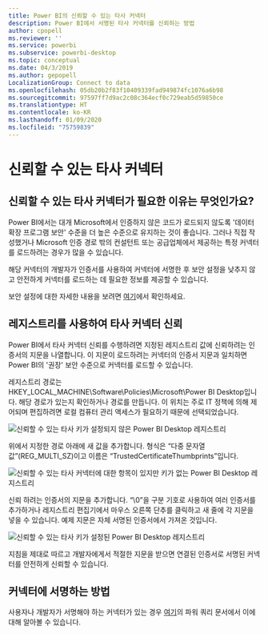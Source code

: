 ```yaml
---
title: Power BI의 신뢰할 수 있는 타사 커넥터
description: Power BI에서 서명된 타사 커넥터를 신뢰하는 방법
author: cpopell
ms.reviewer: ''
ms.service: powerbi
ms.subservice: powerbi-desktop
ms.topic: conceptual
ms.date: 04/3/2019
ms.author: gepopell
LocalizationGroup: Connect to data
ms.openlocfilehash: 05db20b2f83f10409339fad949874fc1076a6b98
ms.sourcegitcommit: 97597ff7d9ac2c08c364ecf0c729eab5d59850ce
ms.translationtype: HT
ms.contentlocale: ko-KR
ms.lasthandoff: 01/09/2020
ms.locfileid: "75759839"
---
```

# <a name="trusted-third-party-connectors"></a>신뢰할 수 있는 타사 커넥터

## <a name="why-do-you-need-trusted-third-party-connectors"></a>신뢰할 수 있는 타사 커넥터가 필요한 이유는 무엇인가요?

Power BI에서는 대개 Microsoft에서 인증하지 않은 코드가 로드되지 않도록 '데이터 확장 프로그램 보안' 수준을 더 높은 수준으로 유지하는 것이 좋습니다. 그러나 직접 작성했거나 Microsoft 인증 경로 밖의 컨설턴트 또는 공급업체에서 제공하는 특정 커넥터를 로드하려는 경우가 많을 수 있습니다.

해당 커넥터의 개발자가 인증서를 사용하여 커넥터에 서명한 후 보안 설정을 낮추지 않고 안전하게 커넥터를 로드하는 데 필요한 정보를 제공할 수 있습니다.

보안 설정에 대한 자세한 내용을 보려면 [여기](https://docs.microsoft.com/power-bi/desktop-connector-extensibility)에서 확인하세요.

## <a name="using-the-registry-to-trust-third-party-connectors"></a>레지스트리를 사용하여 타사 커넥터 신뢰

Power BI에서 타사 커넥터 신뢰를 수행하려면 지정된 레지스트리 값에 신뢰하려는 인증서의 지문을 나열합니다. 이 지문이 로드하려는 커넥터의 인증서 지문과 일치하면 Power BI의 '권장' 보안 수준으로 커넥터를 로드할 수 있습니다. 

레지스트리 경로는 HKEY_LOCAL_MACHINE\Software\Policies\Microsoft\Power BI Desktop입니다. 해당 경로가 있는지 확인하거나 경로를 만듭니다. 이 위치는 주로 IT 정책에 의해 제어되며 편집하려면 로컬 컴퓨터 관리 액세스가 필요하기 때문에 선택되었습니다. 

![신뢰할 수 있는 타사 키가 설정되지 않은 Power BI Desktop 레지스트리](media/desktop-trusted-third-party-connectors/desktoptrustedthird1.png)

위에서 지정한 경로 아래에 새 값을 추가합니다. 형식은 “다중 문자열 값”(REG_MULTI_SZ)이고 이름은 “TrustedCertificateThumbprints”입니다. 

![신뢰할 수 있는 타사 커넥터에 대한 항목이 있지만 키가 없는 Power BI Desktop 레지스트리](media/desktop-trusted-third-party-connectors/desktoptrustedthird2.png)

신뢰 하려는 인증서의 지문을 추가합니다. “\0”을 구분 기호로 사용하여 여러 인증서를 추가하거나 레지스트리 편집기에서 마우스 오른쪽 단추를 클릭하고 새 줄에 각 지문을 넣을 수 있습니다. 예제 지문은 자체 서명된 인증서에서 가져온 것입니다. 

 ![신뢰할 수 있는 타사 키가 설정된 Power BI Desktop 레지스트리](media/desktop-trusted-third-party-connectors/desktoptrustedthird3.png)

지침을 제대로 따르고 개발자에게서 적절한 지문을 받으면 연결된 인증서로 서명된 커넥터를 안전하게 신뢰할 수 있습니다.

## <a name="how-to-sign-connectors"></a>커넥터에 서명하는 방법

사용자나 개발자가 서명해야 하는 커넥터가 있는 경우 [여기](https://docs.microsoft.com/power-query/handlingconnectorsigning)의 파워 쿼리 문서에서 이에 대해 알아볼 수 있습니다.
